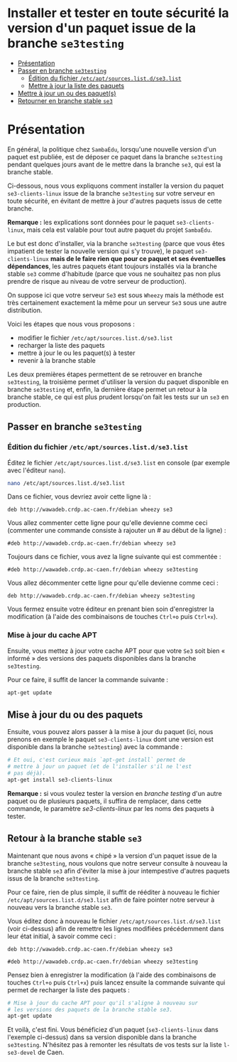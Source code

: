 # Installer et tester en toute sécurité la version d'un paquet issue de la branche `se3testing`

* [Présentation](#présentation)
* [Passer en branche `se3testing`](#passer-en-branche-se3testing)
    * [Édition du fichier `/etc/apt/sources.list.d/se3.list`](#Édition-du-fichier-etcaptsourceslistdse3list)
    * [Mettre à jour la liste des paquets](#mise-à-jour-du-cache-apt)
* [Mettre à jour un ou des paquet(s)](#mise-à-jour-du-ou-des-paquets)
* [Retourner en branche stable `se3`](#retour-à-la-branche-stable-se3)


# Présentation

En général, la politique chez `SambaÉdu`, lorsqu'une nouvelle
version d'un paquet est publiée, est de déposer ce paquet
dans la branche `se3testing` pendant quelques jours avant de
le mettre dans la branche `se3`, qui est la branche stable.

Ci-dessous, nous vous expliquons comment installer la
version du paquet `se3-clients-linux` issue de la branche
`se3testing` sur votre serveur en toute sécurité, en évitant
de mettre à jour d'autres paquets issus de cette branche.

**Remarque :** les explications sont données pour le paquet `se3-clients-linux`, mais cela est valable pour tout autre paquet du projet `SambaÉdu`.

Le but est donc d'installer, via la branche `se3testing`
(parce que vous êtes impatient de tester la nouvelle version
qui s'y trouve), le paquet `se3-clients-linux` **mais de le faire
rien que pour ce paquet et ses éventuelles dépendances**, les autres paquets étant toujours
installés via la branche stable `se3` comme d'habitude
(parce que vous ne souhaitez pas non plus prendre de risque
au niveau de votre serveur de production).

On suppose ici que votre serveur `Se3` est sous `Wheezy` mais
la méthode est très certainement exactement la même pour un
serveur `Se3` sous une autre distribution.

Voici les étapes que nous vous proposons :

* modifier le fichier `/etc/apt/sources.list.d/se3.list`
* recharger la liste des paquets
* mettre à jour le ou les paquet(s) à tester
* revenir à la branche stable

Les deux premières étapes permettent de se retrouver en branche `se3testing`, la troisième permet d'utiliser la version du paquet disponible en branche `se3testing` et, enfin, la dernière étape permet un retour à la branche stable, ce qui est plus prudent lorsqu'on fait les tests sur un `se3` en production.


## Passer en branche `se3testing`

### Édition du fichier `/etc/apt/sources.list.d/se3.list`

Éditez le fichier `/etc/apt/sources.list.d/se3.list` en
console (par exemple avec l'éditeur `nano`).
```sh
nano /etc/apt/sources.list.d/se3.list
```

Dans ce fichier, vous devriez avoir cette ligne là :
```
deb http://wawadeb.crdp.ac-caen.fr/debian wheezy se3
```

Vous allez commenter cette ligne pour qu'elle devienne
comme ceci (commenter une commande consiste à rajouter un # au début de la ligne) :
```
#deb http://wawadeb.crdp.ac-caen.fr/debian wheezy se3
```

Toujours dans ce fichier, vous avez la ligne suivante qui est commentée :
```
#deb http://wawadeb.crdp.ac-caen.fr/debian wheezy se3testing
```

Vous allez décommenter cette ligne pour qu'elle devienne
comme ceci :
```
deb http://wawadeb.crdp.ac-caen.fr/debian wheezy se3testing
```

Vous fermez ensuite votre éditeur en prenant bien soin
d'enregistrer la modification (à l'aide des combinaisons de touches `Ctrl+o` puis `Ctrl+x`).


### Mise à jour du cache APT

Ensuite, vous mettez à jour votre cache APT pour que votre
`Se3` soit bien « informé » des versions des paquets disponibles
dans la branche `se3testing`.

Pour ce faire, il suffit de lancer la commande suivante :
```sh
apt-get update
```


## Mise à jour du ou des paquets

Ensuite, vous pouvez alors passer à la mise à jour du paquet (ici, nous prenons en exemple le paquet
`se3-clients-linux` dont une version est disponible dans la branche `se3testing`) avec la commande :
```sh
# Et oui, c'est curieux mais `apt-get install` permet de
# mettre à jour un paquet (et de l'installer s'il ne l'est
# pas déjà).
apt-get install se3-clients-linux
```

**Remarque :** si vous voulez tester la version en *branche testing* d'un autre paquet ou de plusieurs paquets, il suffira de remplacer, dans cette commande, le paramètre *se3-clients-linux* par les noms des paquets à tester.


## Retour à la branche stable `se3`

Maintenant que nous avons « chipé » la version d'un paquet
issue de la branche `se3testing`, nous voulons que
notre serveur consulte à nouveau la branche stable `se3`
afin d'éviter la mise à jour intempestive
d'autres paquets issus de la branche `se3testing`.

Pour ce faire, rien de plus simple, il suffit de rééditer à nouveau
le fichier `/etc/apt/sources.list.d/se3.list` afin de faire
pointer notre serveur à nouveau vers la branche stable
`se3`.

Vous éditez donc à nouveau le fichier `/etc/apt/sources.list.d/se3.list`
(voir ci-dessus) afin de remettre les lignes modifiées précédemment
dans leur état initial, à savoir comme ceci :
```
deb http://wawadeb.crdp.ac-caen.fr/debian wheezy se3

#deb http://wawadeb.crdp.ac-caen.fr/debian wheezy se3testing

```

Pensez bien à enregistrer la modification (à l'aide des combinaisons de
touches `Ctrl+o` puis `Ctrl+x`) puis lancez ensuite la commande suivante qui permet de recharger la liste des paquets :
```sh
# Mise à jour du cache APT pour qu'il s'aligne à nouveau sur
# les versions des paquets de la branche stable se3.
apt-get update
```

Et voilà, c'est fini. Vous bénéficiez d'un paquet (`se3-clients-linux` dans l'exemple ci-dessus)
dans sa version disponible dans la branche `se3testing`. N'hésitez pas à remonter les résultats de vos tests sur la liste `l-se3-devel` de Caen.

